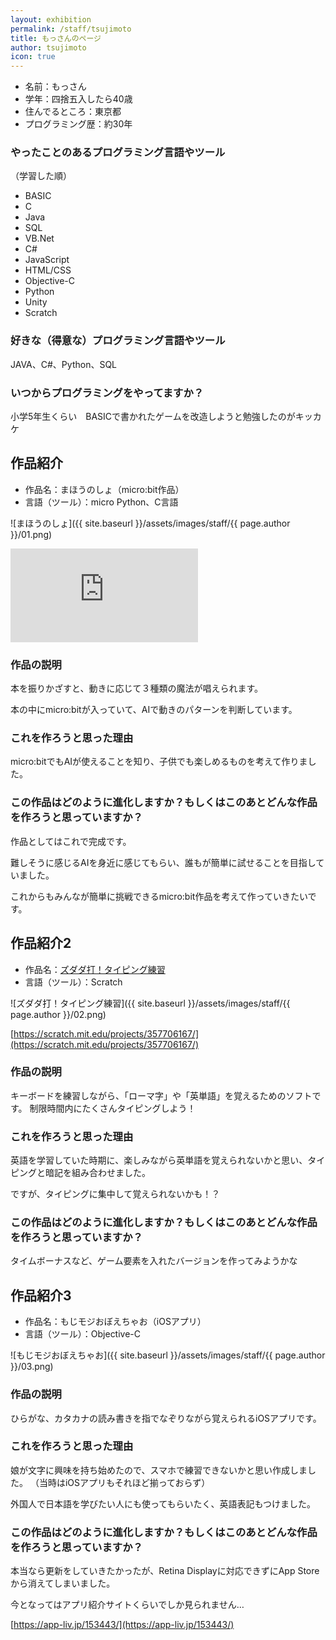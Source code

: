 ```yaml
---
layout: exhibition
permalink: /staff/tsujimoto
title: もっさんのページ
author: tsujimoto
icon: true
---
```

- 名前：もっさん
- 学年：四捨五入したら40歳
- 住んでるところ：東京都
- プログラミング歴：約30年

### やったことのあるプログラミング言語やツール

（学習した順）

- BASIC
- C
- Java
- SQL
- VB.Net
- C#
- JavaScript
- HTML/CSS
- Objective-C
- Python
- Unity
- Scratch

### 好きな（得意な）プログラミング言語やツール

JAVA、C#、Python、SQL

### いつからプログラミングをやってますか？

小学5年生くらい　BASICで書かれたゲームを改造しようと勉強したのがキッカケ

## 作品紹介

- 作品名：まほうのしょ（micro:bit作品）
- 言語（ツール）：micro Python、C言語

![まほうのしょ]({{ site.baseurl }}/assets/images/staff/{{ page.author }}/01.png)

<div class="youtube">
  <iframe src="https://www.youtube.com/embed/Ggl_MrOXplU" title="YouTube video player" frameborder="0" allow="accelerometer; autoplay; clipboard-write; encrypted-media; gyroscope; picture-in-picture" allowfullscreen></iframe>
</div>

### 作品の説明

本を振りかざすと、動きに応じて３種類の魔法が唱えられます。

本の中にmicro:bitが入っていて、AIで動きのパターンを判断しています。

### これを作ろうと思った理由

micro:bitでもAIが使えることを知り、子供でも楽しめるものを考えて作りました。

### この作品はどのように進化しますか？もしくはこのあとどんな作品を作ろうと思っていますか？

作品としてはこれで完成です。

難しそうに感じるAIを身近に感じてもらい、誰もが簡単に試せることを目指していました。

これからもみんなが簡単に挑戦できるmicro:bit作品を考えて作っていきたいです。

## 作品紹介2

- 作品名：[ズダダ打！タイピング練習](https://scratch.mit.edu/projects/357706167/)
- 言語（ツール）：Scratch

![ズダダ打！タイピング練習]({{ site.baseurl }}/assets/images/staff/{{ page.author }}/02.png)

[https://scratch.mit.edu/projects/357706167/](https://scratch.mit.edu/projects/357706167/)

### 作品の説明

キーボードを練習しながら、「ローマ字」や「英単語」を覚えるためのソフトです。
制限時間内にたくさんタイピングしよう！

### これを作ろうと思った理由

英語を学習していた時期に、楽しみながら英単語を覚えられないかと思い、タイピングと暗記を組み合わせました。

ですが、タイピングに集中して覚えられないかも！？

### この作品はどのように進化しますか？もしくはこのあとどんな作品を作ろうと思っていますか？

タイムボーナスなど、ゲーム要素を入れたバージョンを作ってみようかな

## 作品紹介3

- 作品名：もじモジおぼえちゃお（iOSアプリ）
- 言語（ツール）：Objective-C

![もじモジおぼえちゃお]({{ site.baseurl }}/assets/images/staff/{{ page.author }}/03.png)

### 作品の説明

ひらがな、カタカナの読み書きを指でなぞりながら覚えられるiOSアプリです。

### これを作ろうと思った理由

娘が文字に興味を持ち始めたので、スマホで練習できないかと思い作成しました。
（当時はiOSアプリもそれほど揃っておらず）

外国人で日本語を学びたい人にも使ってもらいたく、英語表記もつけました。

### この作品はどのように進化しますか？もしくはこのあとどんな作品を作ろうと思っていますか？

本当なら更新をしていきたかったが、Retina Displayに対応できずにApp Storeから消えてしまいました。

今となってはアプリ紹介サイトくらいでしか見られません…

[https://app-liv.jp/153443/](https://app-liv.jp/153443/)
